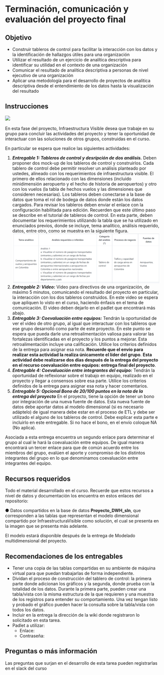 # **Terminación, comunicación y evaluación del proyecto final**
## **Objetivo**
- Construir tableros de control para facilitar la interacción con los datos y la identificación de hallazgos útiles para una organización
- Utilizar el resultado de un ejercicio de analítica descriptiva para identificar su utilidad en el contexto de una organización
- Comunicar el resultado de analítica descriptiva a personas de nivel ejecutivo de una organización
- Aplicar una metodología para el desarrollo de proyectos de analítica descriptiva desde el entendimiento de los datos hasta la visualización del resultado
## **Instrucciones**

![](Img/S210InfrestructuraVisible.png)

En esta fase del proyecto, Infraestructura Visible desea que trabaje en su grupo para concluir las actividades del proyecto y tener la oportunidad de interactuar con las soluciones de otros grupos, construidas en el curso. 

En particular se espera que realice las siguientes actividades:
1. ***Entregable 1: Tableros de control y desripción de dos análisis.*** Deben proponer dos mock-up de los tableros de control y construirlos. Cada tablero de control debe permitir resolver un análisis planteado por ustedes, alineado con los requerimientos de infraestructura visible. El primero de ellos relacionado con las dimensiones (incluido minidimensión aeropuerto y el hecho de historia de aeropuertos) y otro con los vuelos (la tabla de hechos vuelos y las dimensiones que consideren necesarias). Los tableros deben conectarse a la base de datos que toma el rol de bodega de datos donde están los datos cargados. Para revisar los tableros deben enviar el enlace con la configuración habilitada para edición. Recuerden que este último paso se describe en el tutorial de tableros de control. En esta parte, deben documentar los requerimientos utilizando la tabla que se ha utilizado en enunciados previos, donde se incluye, tema analítico, análisis requerido, datos, entre otro, como se muestra en la siguiente figura.
![](Img/DescripcionRequerimientos.png)
2. ***Entregable 2: Video:*** Video para directivos de una organización, de máximo 5 minutos, comunicando el resultado del proyecto en particular, la interacción con los dos tableros construidos. En este video se espera que apliquen lo visto en el curso, haciendo énfasis en el tema de comunicación. El video deben dejarlo en el padlet que encontrará más abajo.
3. ***Entregable 3: Coevaluación entre equipos:*** Tendrán la oportunidad de ver el video de otro grupo, al igual que interactuar con los tableros que ese grupo desarrolló como parte de este proyecto. En este punto se espera que pueda darle una retroalimentación valiosa para valorar las fortalezas identificadas en el proyecto y los puntos a mejorar. Esta retroalimentación incluye una calificación. Utilice los criterios definidos de la entrega para asignar esa nota. **Recuerde que el envio para realizar esta actividad la realiza únicamente el líder del grupo**. **Esta actividad debe realizarse dos días después de la entrega del proyecto en el recurso coevaluación entre equipos: entrega final del proyecto**.
4. ***Entregable 4: Coevaluación entre integrantes del equipo:*** Tendrán la oportunidad de reflexionar sobre el trabajo en equipo, realizado en el proyecto y llegar a consensos sobre esa parte. Utilice los criterios definidos de la entrega para asignar esa nota y hacer comentarios.
5. ***Entregable 5: Opcional Bono de 20/100 puntos en la nota de la entrega del proyecto*** En el proyecto, tiene la opción de tener un bono por integración de una nueva fuente de datos. Esta nueva fuente de datos debe aportar datos al modelo dimensional (si es necesario adáptelo) de igual manera debe estar en el proceso de ETL y debe ser utilizado el alguno de los tableros de control. Debe explicar esta parte e incluirlo en este entregable. Si no hace el bono, en el envío coloque NA (No aplica).

Asociada a esta entrega encuentra un segundo enlace para determinar el grupo al cual le hará la coevaluación entre equipos. De igual manera encontrará un tercer enlace para que de común acuerdo entre los miembros del grupo, evalúen el aporte y compromiso de los distintos integrantes del grupo en lo que denominamos coevaluación entre integrantes del equipo.

## **Recursos requeridos**
Todo el material desarrollado en el curso. Recuerde que estos recursos a nivel de datos y documentación los encuentra en estos enlaces del  repositorio:

● Datos compartidos en la base de datos **Proyecto_DWH_sln**, que corresponden a las tablas que representan el modelo dimensional compartido por InfraestructuraVisible como solución, el cual se presenta en la imagen que se presenta más adelante.

El modelo estará disponible después de la entrega de Modelado multidimensional del proyecto.

## **Recomendaciones de los entregables**
- Tener una copia de las tablas compartidas en su ambiente de máquina virtual para que puedan trabajarlas de forma independiente.
- Dividan el proceso de construcción del tablero de control: la primera parte donde adicionan los gráficos y la segunda, donde prueba con la totalidad de los datos. Durante la primera parte, pueden crear una tabla/vista con la misma estructura de la que requieren y una muestra de los registros para entender su comportamiento. Una vez tengan listo y probado el gráfico pueden hacer la consulta sobre la tabla/vista con todos los datos.
- Incluir en la entrega la dirección de la wiki donde registraron lo solicitado en esta tarea.
- Padlet a utilizar:
    - Enlace: 
    - Contraseña: 
    
## **Preguntas o más información**
Las preguntas que surjan en el desarrollo de esta tarea pueden registrarlas en el slack del curso
